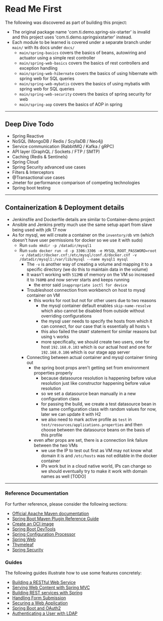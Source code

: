 # Read Me First
The following was discovered as part of building this project:

* The original package name 'com.ti.demo.spring-six-starter' is invalid and this project uses 'com.ti.demo.springsixstarter' instead.
* Each module to be learned is covered under a separate branch under `main/` with its docs under `docs/`
  - `main/spring-basics` covers the basics of beans, autowiring and actuator using a simple rest controller
  - `main/spring-web-basics` covers the basics of rest controllers and exception handling
  - `main/spring-web-hibernate` covers the basics of using hibernate with spring web for SQL queries
  - `main/spring-web-mybatis` covers the basics of using mybatis with spring web for SQL queries
  - `main/spring-web-security` covers the basics of spring security for web
  - `main/spring-aop` covers the basics of AOP in spring

---

## Deep Dive Todo

- Spring Reactive
- NoSQL (MongoDB / Redis / ScyllaDB / Neo4j)
- Service communication (RabbitMQ / Kafka / gRPC)
- API layer (GraphQL / Sockets / FTP / SMTP)
- Caching (Redis & Sentinels)
- Spring Cloud
- Spring Security advanced use cases
- Filters & Interceptors
- @Transactional use cases
- Jmeter for performance comparison of competing technologies
- Spring boot testing

---

## Containerization & Deployment details

- Jenkinsfile and Dockerfile details are similar to Container-demo project
- Ansible and Jenkins pretty much use the same setup apart from slave being used with jdk 17 now
- As for mysql, we will create a container on the `inventory/db` vm (which doesn't have user permissions for docker so we use it with sudo)
  - Run `sudo mkdir -p /datadir/mysql1`
  - Run `sudo docker run -d -p 3306:3306 -e MYSQL_ROOT_PASSWORD=root -v /datadir/docker.cnf:/etc/mysql/conf.d/docker.cnf -v /datadir/mysql1:/var/lib/mysql --name mysql1 mysql`
    - The `-v` is another way of creating a volume and mapping it to a specific directory (we do this to maintain data in the volume)
    - It wasn't working with `512MB` of memory on the VM so increased it to `768MB` and now server starts and keeps running
      - the error said `inappropriate ioctl for device`
    - Troubleshoot connection from workbench on host to mysql container on VM
      - this works for root but not for other users due to two reasons
        - the mysql container default enables `skip-name-resolve` which also cannot be disabled from outside without overriding configurations
        - the mysql user needs to specify the hosts from which it can connect, for our case that is essentially all hosts `%`
        - this also failed the `GRANT` statement for similar reasons but using `%` works
        - more specifically, we should create two users, one for host `192.168.0.103` which is our actual host and one for `192.168.0.106` which is our stage app server
    - Connecting between actual container and mysql container timing out
      - the spring boot props aren't getting set from environment properties properly
        - because datasource resolution is happening before value resolution just like constructor happening before value resolution
        - so we set a datasource bean manually in a new configuration class
        - for passing the build, we create a test datasource bean in the same configuration class with random values for now, later we can update it with H2
        - we also need to mark active profile as `test` in `test/resources/applications.properties` and then choose between the datasource beans on the basis of this profile
      - even after props are set, there is a connection link failure between the two VMs
        - we use the IP to test out first as VM may not know what domain it is and `/etc/hosts` was not editable in the docker container
        - IPs work but in a cloud native world, IPs can change so we should eventually try to make it work with domain names as well [TODO]

---

### Reference Documentation
For further reference, please consider the following sections:

* [Official Apache Maven documentation](https://maven.apache.org/guides/index.html)
* [Spring Boot Maven Plugin Reference Guide](https://docs.spring.io/spring-boot/docs/3.1.0/maven-plugin/reference/html/)
* [Create an OCI image](https://docs.spring.io/spring-boot/docs/3.1.0/maven-plugin/reference/html/#build-image)
* [Spring Boot DevTools](https://docs.spring.io/spring-boot/docs/3.1.0/reference/htmlsingle/#using.devtools)
* [Spring Configuration Processor](https://docs.spring.io/spring-boot/docs/3.1.0/reference/htmlsingle/#appendix.configuration-metadata.annotation-processor)
* [Spring Web](https://docs.spring.io/spring-boot/docs/3.1.0/reference/htmlsingle/#web)
* [Thymeleaf](https://docs.spring.io/spring-boot/docs/3.1.0/reference/htmlsingle/#web.servlet.spring-mvc.template-engines)
* [Spring Security](https://docs.spring.io/spring-boot/docs/3.1.0/reference/htmlsingle/#web.security)

### Guides
The following guides illustrate how to use some features concretely:

* [Building a RESTful Web Service](https://spring.io/guides/gs/rest-service/)
* [Serving Web Content with Spring MVC](https://spring.io/guides/gs/serving-web-content/)
* [Building REST services with Spring](https://spring.io/guides/tutorials/rest/)
* [Handling Form Submission](https://spring.io/guides/gs/handling-form-submission/)
* [Securing a Web Application](https://spring.io/guides/gs/securing-web/)
* [Spring Boot and OAuth2](https://spring.io/guides/tutorials/spring-boot-oauth2/)
* [Authenticating a User with LDAP](https://spring.io/guides/gs/authenticating-ldap/)
